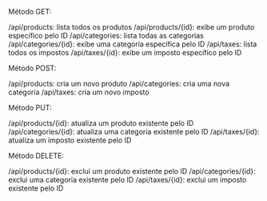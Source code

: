 Método GET:

/api/products: lista todos os produtos
/api/products/{id}: exibe um produto específico pelo ID
/api/categories: lista todas as categorias
/api/categories/{id}: exibe uma categoria específica pelo ID
/api/taxes: lista todos os impostos
/api/taxes/{id}: exibe um imposto específico pelo ID

Método POST:

/api/products: cria um novo produto
/api/categories: cria uma nova categoria
/api/taxes: cria um novo imposto

Método PUT:

/api/products/{id}: atualiza um produto existente pelo ID
/api/categories/{id}: atualiza uma categoria existente pelo ID
/api/taxes/{id}: atualiza um imposto existente pelo ID

Método DELETE:

/api/products/{id}: exclui um produto existente pelo ID
/api/categories/{id}: exclui uma categoria existente pelo ID
/api/taxes/{id}: exclui um imposto existente pelo ID